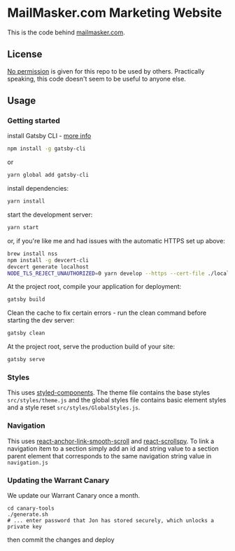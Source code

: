 # MailMasker.com Marketing Website

This is the code behind [mailmasker.com](https://www.mailmasker.com).

## License

[No permission](https://choosealicense.com/no-permission/) is given for this repo to be used by others. Practically speaking, this code doesn't seem to be useful to anyone else.

## Usage

### Getting started

install Gatsby CLI - [more info](https://www.gatsbyjs.org/tutorial/part-zero/)

```sh
npm install -g gatsby-cli
```

or

```sh
yarn global add gatsby-cli
```

install dependencies:

```sh
yarn install
```

start the development server:

```sh
yarn start
```

or, if you're like me and had issues with the automatic HTTPS set up above:

```sh
brew install nss
npm install -g devcert-cli
devcert generate localhost
NODE_TLS_REJECT_UNAUTHORIZED=0 yarn develop --https --cert-file ./localhost.cert --key-file ./localhost.key
```

At the project root, compile your application for deployment:

```sh
gatsby build
```

Clean the cache to fix certain errors - run the clean command before starting the dev server:

```sh
gatsby clean
```

At the project root, serve the production build of your site:

```sh
gatsby serve
```

### Styles

This uses [styled-components](https://www.styled-components.com/). The theme file contains the base styles `src/styles/theme.js` and the global styles file contains basic element styles and a style reset `src/styles/GlobalStyles.js`.

### Navigation

This uses [react-anchor-link-smooth-scroll](https://github.com/mauricevancooten/react-anchor-link-smooth-scroll#readme) and [react-scrollspy](https://github.com/makotot/react-scrollspy).
To link a navigation item to a section simply add an id and string value to a section parent element that corresponds to the same navigation string value in `navigation.js`

### Updating the Warrant Canary

We update our Warrant Canary once a month.

```
cd canary-tools
./generate.sh
# ... enter password that Jon has stored securely, which unlocks a private key
```

then commit the changes and deploy
